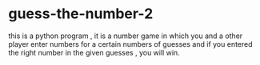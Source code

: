 # guess-the-number-2
this is a python program , it is a number game in which you and a other player enter numbers for a certain numbers of guesses and if you entered the right number in the given guesses , you will win.
